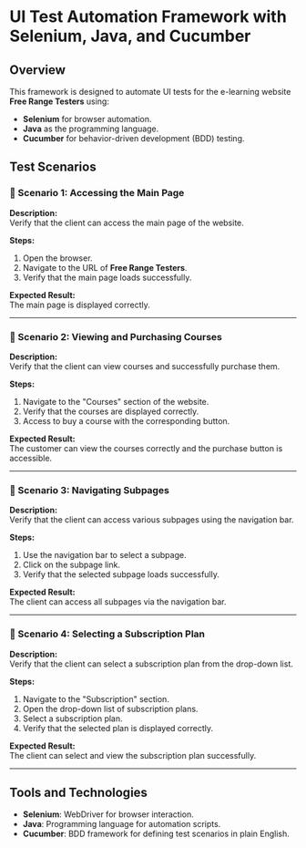 # UI Test Automation Framework with Selenium, Java, and Cucumber

## Overview
This framework is designed to automate UI tests for the e-learning website **Free Range Testers** using:
- **Selenium** for browser automation.
- **Java** as the programming language.
- **Cucumber** for behavior-driven development (BDD) testing.

## Test Scenarios

### 🔵 Scenario 1: Accessing the Main Page
**Description:**  
Verify that the client can access the main page of the website.

**Steps:**
1. Open the browser.
2. Navigate to the URL of **Free Range Testers**.
3. Verify that the main page loads successfully.

**Expected Result:**  
The main page is displayed correctly.

---

### 🔵 Scenario 2: Viewing and Purchasing Courses
**Description:**  
Verify that the client can view courses and successfully purchase them.

**Steps:**
1. Navigate to the "Courses" section of the website.
2. Verify that the courses are displayed correctly.
3. Access to buy a course with the corresponding button.

**Expected Result:**  
The customer can view the courses correctly and the purchase button is accessible.

---

### 🔵 Scenario 3: Navigating Subpages
**Description:**  
Verify that the client can access various subpages using the navigation bar.

**Steps:**
1. Use the navigation bar to select a subpage.
2. Click on the subpage link.
3. Verify that the selected subpage loads successfully.

**Expected Result:**  
The client can access all subpages via the navigation bar.

---

### 🔵 Scenario 4: Selecting a Subscription Plan
**Description:**  
Verify that the client can select a subscription plan from the drop-down list.

**Steps:**
1. Navigate to the "Subscription" section.
2. Open the drop-down list of subscription plans.
3. Select a subscription plan.
4. Verify that the selected plan is displayed correctly.

**Expected Result:**  
The client can select and view the subscription plan successfully.

---

## Tools and Technologies
- **Selenium**: WebDriver for browser interaction.
- **Java**: Programming language for automation scripts.
- **Cucumber**: BDD framework for defining test scenarios in plain English.
